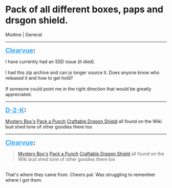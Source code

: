 # Pack of all different boxes, paps and drsgon shield.
Modme | General

---
<strong style="font-size: 1.4em;"><span style="text-decoration: underline;text-decoration-color: #34a7f9;"><span style="color:#34a7f9;">Clearvue</span></span>:</strong>

<p>I have currently had an SSD issue (it died).<br /><br />I had this zip archive and can jo longer source it. Does anyone know who released it and how to get hold?<br /><br />If someone could point me in the right direction that would be greatly appreciated.</p>

---
<strong style="font-size: 1.4em;"><span style="text-decoration: underline;text-decoration-color: #34a7f9;"><span style="color:#34a7f9;">D-2-K</span></span>:</strong>

<p><a href="https://wiki.modme.co/wiki/black_ops_3/basics/Setting-Up-Different-Mystery-Boxes-(-Origins,-MOTD-and-SOE-included-).html">Mystery Box&#39;s</a>  <a href="https://wiki.modme.co/wiki/black_ops_3/basics/Setting-Up-Different-Pack-A-Punches.html">Pack a Punch</a> <a href="https://wiki.modme.co/wiki/black_ops_3/basics/Setting-up-craftable-dragon-shield.html">Craftable Dragon Shield</a>  all found on the Wiki bud shed tone of other goodies there too</p>

---
<strong style="font-size: 1.4em;"><span style="text-decoration: underline;text-decoration-color: #34a7f9;"><span style="color:#34a7f9;">Clearvue</span></span>:</strong>

<p><blockquote><a href="https://wiki.modme.co/wiki/black_ops_3/basics/Setting-Up-Different-Mystery-Boxes-(-Origins,-MOTD-and-SOE-included-).html">Mystery Box&#39;s</a>  <a href="https://wiki.modme.co/wiki/black_ops_3/basics/Setting-Up-Different-Pack-A-Punches.html">Pack a Punch</a> <a href="https://wiki.modme.co/wiki/black_ops_3/basics/Setting-up-craftable-dragon-shield.html">Craftable Dragon Shield</a>  all found on the Wiki bud shed tone of other goodies there too<br /></blockquote><br />That&#39;s where they came from. Cheers pal. Was struggling to remember where I got them.</p>
